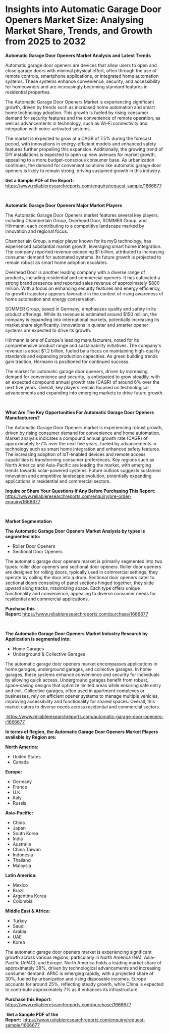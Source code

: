 <p><h1>Insights into Automatic Garage Door Openers Market Size: Analysing Market Share, Trends, and Growth from 2025 to 2032</h1></p><p><strong>Automatic Garage Door Openers Market Analysis and Latest Trends</strong></p>
<p><p>Automatic garage door openers are devices that allow users to open and close garage doors with minimal physical effort, often through the use of remote controls, smartphone applications, or integrated home automation systems. These systems enhance convenience, security, and accessibility for homeowners and are increasingly becoming standard features in residential properties.</p><p>The Automatic Garage Door Openers Market is experiencing significant growth, driven by trends such as increased home automation and smart home technology adoption. This growth is fueled by rising consumer demand for security features and the convenience of remote operation, as well as advancements in technology, such as Wi-Fi connectivity and integration with voice-activated systems.</p><p>The market is expected to grow at a CAGR of 7.5% during the forecast period, with innovations in energy-efficient models and enhanced safety features further propelling this expansion. Additionally, the growing trend of DIY installations is expected to open up new avenues for market growth, appealing to a more budget-conscious consumer base. As urbanization continues, the demand for convenient solutions like automatic garage door openers is likely to remain strong, driving sustained growth in this industry.</p></p>
<p><strong>Get a Sample PDF of the Report:&nbsp;</strong> <a href="https://www.reliableresearchreports.com/enquiry/request-sample/1666677?utm_campaign=37&utm_medium=2&utm_source=Github&utm_content=ia&utm_term=16042025&utm_id=automatic-garage-door-openers">https://www.reliableresearchreports.com/enquiry/request-sample/1666677</a></p>
<p>&nbsp;</p>
<p><strong>Automatic Garage Door Openers Major Market Players</strong></p>
<p><p>The Automatic Garage Door Openers market features several key players, including Chamberlain Group, Overhead Door, SOMMER Group, and Hörmann, each contributing to a competitive landscape marked by innovation and regional focus.</p><p>Chamberlain Group, a major player known for its myQ technology, has experienced substantial market growth, leveraging smart home integration. The company reported revenue exceeding $1 billion, attributed to increasing consumer demand for automated systems. Its future growth is projected to remain robust as smart home adoption escalates.</p><p>Overhead Door is another leading company with a diverse range of products, including residential and commercial openers. It has cultivated a strong brand presence and reported sales revenue of approximately $800 million. With a focus on enhancing security features and energy efficiency, its growth trajectory appears favorable in the context of rising awareness of home automation and energy conservation.</p><p>SOMMER Group, based in Germany, emphasizes quality and safety in its product offerings. While its revenue is estimated around $150 million, the company is expanding into international markets, potentially increasing its market share significantly. Innovations in quieter and smarter opener systems are expected to drive its growth.</p><p>Hörmann is one of Europe's leading manufacturers, noted for its comprehensive product range and sustainability initiatives. The company's revenue is about $1.2 billion, fueled by a focus on maintaining high-quality standards and expanding production capacities. As green building trends gain traction, Hörmann is positioned for continued success.</p><p>The market for automatic garage door openers, driven by increasing demand for convenience and security, is anticipated to grow steadily, with an expected compound annual growth rate (CAGR) of around 6% over the next five years. Overall, key players remain focused on technological advancements and expanding into emerging markets to drive future growth.</p></p>
<p>&nbsp;</p>
<p><strong>What Are The Key Opportunities For Automatic Garage Door Openers Manufacturers?</strong></p>
<p><p>The Automatic Garage Door Openers market is experiencing robust growth, driven by rising consumer demand for convenience and home automation. Market analysis indicates a compound annual growth rate (CAGR) of approximately 5-7% over the next five years, fueled by advancements in technology such as smart home integration and enhanced safety features. The increasing adoption of IoT-enabled devices and remote access capabilities is transforming consumer preferences. Key regions such as North America and Asia-Pacific are leading the market, with emerging trends towards solar-powered systems. Future outlook suggests sustained innovation and competitive landscape evolution, potentially expanding applications in residential and commercial sectors.</p></p>
<p><strong>Inquire or Share Your Questions If Any Before Purchasing This Report:</strong> <a href="https://www.reliableresearchreports.com/enquiry/pre-order-enquiry/1666677?utm_campaign=37&utm_medium=2&utm_source=Github&utm_content=ia&utm_term=16042025&utm_id=automatic-garage-door-openers">https://www.reliableresearchreports.com/enquiry/pre-order-enquiry/1666677</a></p>
<p>&nbsp;</p>
<p><strong>Market Segmentation</strong></p>
<p><strong>The Automatic Garage Door Openers Market Analysis by types is segmented into:</strong></p>
<p><ul><li>Roller Door Openers</li><li>Sectional Door Openers</li></ul></p>
<p><p>The automatic garage door openers market is primarily segmented into two types: roller door openers and sectional door openers. Roller door openers are designed for rolling doors, typically used in commercial settings; they operate by coiling the door into a drum. Sectional door openers cater to sectional doors consisting of panel sections hinged together; they slide upward along tracks, maximizing space. Each type offers unique functionality and convenience, appealing to diverse consumer needs for residential and commercial applications.</p></p>
<p><strong>Purchase this Report:&nbsp;</strong><a href="https://www.reliableresearchreports.com/purchase/1666677?utm_campaign=37&utm_medium=2&utm_source=Github&utm_content=ia&utm_term=16042025&utm_id=automatic-garage-door-openers">https://www.reliableresearchreports.com/purchase/1666677</a></p>
<p>&nbsp;</p>
<p><strong>The Automatic Garage Door Openers Market Industry Research by Application is segmented into:</strong></p>
<p><ul><li>Home Garages</li><li>Underground & Collective Garages</li></ul></p>
<p><p>The automatic garage door openers market encompasses applications in home garages, underground garages, and collective garages. In home garages, these systems enhance convenience and security for individuals by allowing quick access. Underground garages benefit from robust, space-saving designs that optimize limited areas while ensuring safe entry and exit. Collective garages, often used in apartment complexes or businesses, rely on efficient opener systems to manage multiple vehicles, improving accessibility and functionality for shared spaces. Overall, this market caters to diverse needs across residential and commercial sectors.</p></p>
<p><a href="https://www.reliableresearchreports.com/automatic-garage-door-openers-r1666677?utm_campaign=37&utm_medium=2&utm_source=Github&utm_content=ia&utm_term=16042025&utm_id=automatic-garage-door-openers">&nbsp;https://www.reliableresearchreports.com/automatic-garage-door-openers-r1666677</a></p>
<p><strong>In terms of Region, the Automatic Garage Door Openers Market Players available by Region are:</strong></p>
<p>
    <p> <strong> North America: </strong>
        <ul>
            <li>United States</li>
            <li>Canada</li>
        </ul>
        </p> 
    <p> <strong> Europe: </strong>
        <ul>
            <li>Germany</li>
            <li>France</li>
            <li>U.K.</li>
            <li>Italy</li>
            <li>Russia</li>
        </ul>
        </p> 
    <p> <strong> Asia-Pacific: </strong>
        <ul>
            <li>China</li>
            <li>Japan</li>
            <li>South Korea</li>
            <li>India</li>
            <li>Australia</li>
            <li>China Taiwan</li>
            <li>Indonesia</li>
            <li>Thailand</li>
            <li>Malaysia</li>
        </ul>
        </p> 
    <p> <strong> Latin America: </strong>
        <ul>
            <li>Mexico</li>
            <li>Brazil</li>
            <li>Argentina Korea</li>
            <li>Colombia</li>
        </ul>
        </p> 
    <p> <strong> Middle East & Africa: </strong>
        <ul>
            <li>Turkey</li>
            <li>Saudi</li>
            <li>Arabia</li>
            <li>UAE</li>
            <li>Korea</li>
        </ul>
    </p>
    </p>
<p><p>The automatic garage door openers market is experiencing significant growth across various regions, particularly in North America (NA), Asia-Pacific (APAC), and Europe. North America holds a leading market share of approximately 38%, driven by technological advancements and increasing consumer demand. APAC is emerging rapidly, with a projected share of 30%, fueled by urbanization and rising disposable incomes. Europe accounts for around 25%, reflecting steady growth, while China is expected to contribute approximately 7% as it enhances its infrastructure.</p></p>
<p><strong>Purchase this Report: </strong><a href="https://www.reliableresearchreports.com/purchase/1666677?utm_campaign=37&utm_medium=2&utm_source=Github&utm_content=ia&utm_term=16042025&utm_id=automatic-garage-door-openers">https://www.reliableresearchreports.com/purchase/1666677</a></p>
<p>&nbsp;<strong>Get a Sample PDF of the Report:&nbsp;&nbsp;</strong><a href="https://www.reliableresearchreports.com/enquiry/request-sample/1666677?utm_campaign=37&utm_medium=2&utm_source=Github&utm_content=ia&utm_term=16042025&utm_id=automatic-garage-door-openers">https://www.reliableresearchreports.com/enquiry/request-sample/1666677</a></p>
<p><strong></strong></p>
<p><p></p><p></p><p></p></p>